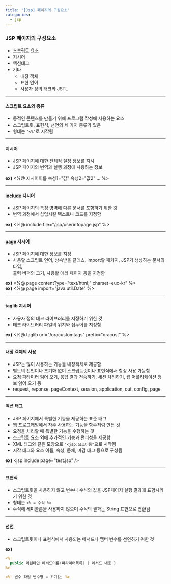 ```yaml
---
title: "[Jsp] 페이지의 구성요소"
categories: 
  - jsp
---
```


### JSP 페이지의 구성요소
- 스크립트 요소
- 지시어
- 액션태그
- 기타
  * 내장 객체
  * 표현 언어
  * 사용자 정의 태크와 JSTL

---

#### 스크립트 요소와 종류
- 동적인 콘텐츠를 만들기 위해 프로그램 작성에 사용하는 요소
- 스크립트릿, 표현식, 선언의 세 가지 종류가 있음
- 형태는 `"<%"`로 시작됨

---

#### 지시어
- JSP 페이지에 대한 전체적 설정 정보를 지시
- JSP 페이지의 번역과 실행 과정에 사용하는 정보

**ex)** <%@ 지시어이름 속성1="값" 속성2="값2" ... %>

---

#### include 지시어
- JSP 페이지의 특정 영역에 다른 문서를 포함하기 위한 것
- 번역 과정에서 삽입시킬 텍스트나 코드를 지정함

**ex)** <%@ include file="/jsp/userinfopage.jsp" %>

---

#### page 지시어
- JSP 페이지에 대한 정보를 지정
- 사용할 스크립트 언어, 상속받을 클래스, import할 패키지, JSP가 생성하는 문서의 타입, <br>
출력 버퍼의 크기, 사용할 에러 페이지 등을 지정함

**ex)** <%@ page contentType="text/html;" charset=euc-kr" %><br>
**ex)** <%@ page import="java.util.Date" %>

---

#### taglib 지시어
- 사용자 정의 태크 라이브러리를 지정하기 위한 것
- 태크 라이브러리 파일의 위치와 접두어를 지정함

**ex)** <%@ taglib url="/oracustomtags" prefix="oracust" %>

---

#### 내장 객체의 사용
- JSP는 많이 사용하는 기능을 내장객체로 제공함
- 별도의 선언이나 초기화 없이 스크립트릿이나 표현식에서 항상 사용 가능함
- 요쳥 파라미터 읽어 오기, 응답 결과 전송하기, 세션 처리하기, 웹 어플리케이션 정보 읽어 오기 등
- request, reponse, pageContext, session, application, out, config, page

---

#### 액션 태그
- JSP 페이지에서 특별한 기능을 제공하는 표준 태그
- 웹 프로그래밍에서 자주 사용하는 기능을 함수처럼 만든 것
- 요청을 처리할 때 특별한 기능을 수행하는 것
- 스크립트 요소 외에 추가적인 기능과 편리성을 제공함
- XML 태그와 같은 모양으로 `"<jsp:요소이름"`으로 시작됨
- 시작 태그와 요소 이름, 속성, 몸체, 마감 태그 등으로 구성됨

**ex)** <jsp:include page="test.jsp" />

---

#### 표현식
- 스크립트릿을 사용하지 않고 변수나 수식의 값을 JSP페이지 실행 결과에 표함시키기 위한 것
- 형태는 `<% = 수식 %>`
- 수식에 세미콜론을 사용하지 않으며 수식의 결과는 String 표현으로 변환됨

---

#### 선언
- 스크립트릿이나 표현식에서 사용되는 메서드나 멤버 변수를 선언하기 위한 것

**ex)**<br>
```jsp
<%!
  public 리턴타입 메서드이름(파라미터목록) { 메서드 내용 }
%>

<%! 변수 타입 변수명 = 초기값; %>
```